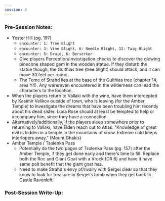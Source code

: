 ```yaml
---
session: 4
---
```


### Pre-Session Notes:

* Yester Hill (pg. 197)
	* `encounter: 1: Tree Blight`
	* `encounter: 3: Vine Blight, 6: Needle Blight, 12: Twig Blight`
	* `encounter: 6: Druid, 6: Berserker`
	* Give players Perception/Investigation checks to discover the glowing pinecone shaped gem in the wooden statue. If they disturb the statue though, the Gulthias tree (tree blight) should attack, and it can move 30 feet per round.
	* The Tome of Strahd lies at the base of the Gulthias tree (chapter 14, area Y4). Any wereraven encountered in the wilderness can lead the characters to the location.
* When the players return to Vallaki with the wine, have them intercepted by Kasimir Velikov outside of town, who is leaving (for the Amber Temple) to investigate the dreams that have been troubling him recently about his dead sister. Luna Rose should at least be tempted to help or accompany him, since they have a connection.
* Alternatively/additionally, if the players sleep somewhere prior to returning to Vallaki, have Elden reach out to Atlas. "Knowledge of great evil is hidden in a temple in the mountains of snow. Extreme cold keeps interlopers away." (Mount Ghakis)
* Amber Temple / Tsolenka Pass
	* Potentially do the two pages of Tsolenka Pass (pg. 157) after the Amber Temple, if they get done early and there's time to fill. Replace both the Roc and Giant Goat with a Vrock (CR 6) and have it have same pelt benefit that the giant goat has.
	* Need to make Strahd's envy of/rivalry with Sergei clear so that they know to look for treasure in Sergei's tomb when they get back to Castle Ravenloft.

### Post-Session Write-Up:

